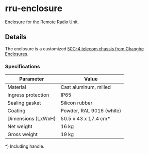 # rru-enclosure
Enclosure for the Remote Radio Unit.

## Details
The enclosure is a customized [50C-4 telecom chassis from Changhe Enclosures](http://www.changhe-enclosures.com/index.php/product/telecom-enclosure-50c-4/).

### Specifications
| Parameter          | Value                       |
|--------------------|-----------------------------|
| Material           | Cast aluminum, milled       |
| Ingress protection | IP65                        |
| Sealing gasket     | Silicon rubber              |
| Coating            | Powder, RAL 9016 (white)    |
| Dimensions (LxWxH) | 50.5 x 43 x 17.4 cm*        |
| Net weight         | 16 kg                       |
| Gross weight       | 19 kg                       |

*) Including handle.
